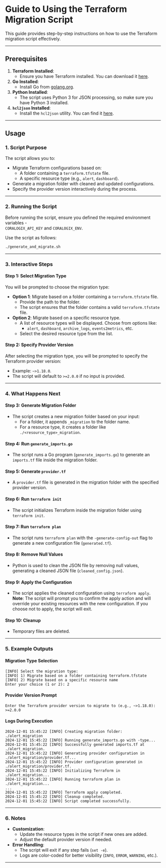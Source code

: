 # **Guide to Using the Terraform Migration Script**

This guide provides step-by-step instructions on how to use the Terraform migration script effectively.

---

## **Prerequisites**
1. **Terraform Installed**:
   - Ensure you have Terraform installed. You can download it [here](https://www.terraform.io/downloads).
2. **Go Installed**:
   - Install Go from [golang.org](https://golang.org/dl/).
3. **Python Installed**:
   - The script uses Python 3 for JSON processing, so make sure you have Python 3 installed.
4. **`hcl2json` Installed**:
   - Install the `hcl2json` utility. You can find it [here](https://github.com/tmccombs/hcl2json).

---

## **Usage**

### **1. Script Purpose**
The script allows you to:
- Migrate Terraform configurations based on:
   - A folder containing a `terraform.tfstate` file.
   - A specific resource type (e.g., `alert`, `dashboard`).
- Generate a migration folder with cleaned and updated configurations.
- Specify the provider version interactively during the process.

---

### **2. Running the Script**
Before running the script, ensure you defined the required environment variables -  
`CORALOGIX_API_KEY` and `CORALOGIX_ENV`.

Use the script as follows:
```bash
./generate_and_migrate.sh
```

---

### **3. Interactive Steps**

#### **Step 1: Select Migration Type**
You will be prompted to choose the migration type:
- **Option 1**: Migrate based on a folder containing a `terraform.tfstate` file.
   - Provide the path to the folder.
   - The script ensures that the folder contains a valid `terraform.tfstate` file.
- **Option 2**: Migrate based on a specific resource type.
   - A list of resource types will be displayed. Choose from options like:
      - `alert`, `dashboard`, `archive_logs`, `events2metrics`, etc.
   - Select the desired resource type from the list.

#### **Step 2: Specify Provider Version**
After selecting the migration type, you will be prompted to specify the Terraform provider version:
- Example: `~>1.18.0`.
- The script will default to `>=2.0.0` if no input is provided.

---

### **4. What Happens Next**

#### **Step 3: Generate Migration Folder**
- The script creates a new migration folder based on your input:
   - For a folder, it appends `_migration` to the folder name.
   - For a resource type, it creates a folder like `./<resource_type>_migration`.

#### **Step 4: Run `generate_imports.go`**
- The script runs a Go program (`generate_imports.go`) to generate an `imports.tf` file inside the migration folder.

#### **Step 5: Generate `provider.tf`**
- A `provider.tf` file is generated in the migration folder with the specified provider version.

#### **Step 6: Run `terraform init`**
- The script initializes Terraform inside the migration folder using `terraform init`.

#### **Step 7: Run `terraform plan`**
- The script runs `terraform plan` with the `-generate-config-out` flag to generate a new configuration file (`generated.tf`).

#### **Step 8: Remove Null Values**
- Python is used to clean the JSON file by removing null values, generating a cleaned JSON file (`cleaned_config.json`).

#### **Step 9: Apply the Configuration**
- The script applies the cleaned configuration using `terraform apply`.
**Note**: The script will prompt you to confirm the apply action and will override your existing resources with the new configuration. 
If you choose not to apply, the script will exit.

#### **Step 10: Cleanup**
- Temporary files are deleted.

---

### **5. Example Outputs**

#### **Migration Type Selection**
```plaintext
[INFO] Select the migration type:
[INFO] 1) Migrate based on a folder containing terraform.tfstate
[INFO] 2) Migrate based on a specific resource name
Enter your choice (1 or 2): 2
```

#### **Provider Version Prompt**
```plaintext
Enter the Terraform provider version to migrate to (e.g., ~>1.18.0): >=2.0.0
```

#### **Logs During Execution**
```plaintext
2024-12-01 15:45:22 [INFO] Creating migration folder: ./alert_migration
2024-12-01 15:45:22 [INFO] Running generate_imports.go with -type...
2024-12-01 15:45:22 [INFO] Successfully generated imports.tf at ./alert_migration.
2024-12-01 15:45:22 [INFO] Generating provider configuration in ./alert_migration/provider.tf...
2024-12-01 15:45:22 [INFO] Provider configuration generated in ./alert_migration/provider.tf.
2024-12-01 15:45:22 [INFO] Initializing Terraform in ./alert_migration...
2024-12-01 15:45:22 [INFO] Running terraform plan in ./alert_migration...
...
2024-12-01 15:45:22 [INFO] Terraform apply completed.
2024-12-01 15:45:22 [INFO] Cleanup completed.
2024-12-01 15:45:22 [INFO] Script completed successfully.
```

---

### **6. Notes**
- **Customization**:
   - Update the resource types in the script if new ones are added.
   - Adjust the default provider version if needed.
- **Error Handling**:
   - The script will exit if any step fails (`set -e`).
   - Logs are color-coded for better visibility (`INFO`, `ERROR`, `WARNING`, etc.).

---